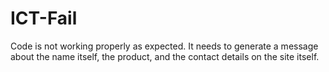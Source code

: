 # ICT-Fail
Code is not working properly as expected. It needs to generate a message about the name itself, the product, and the contact details on the site itself. 
